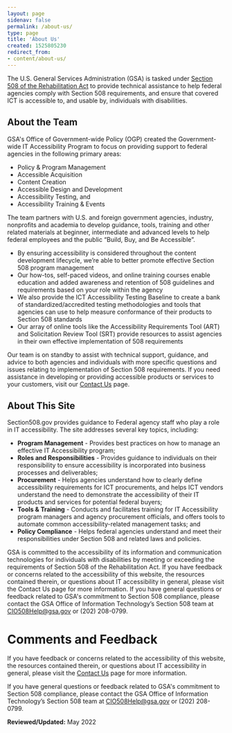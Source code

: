 ```yaml
---
layout: page
sidenav: false
permalink: /about-us/
type: page
title: 'About Us'
created: 1525805230
redirect_from:
- content/about-us/
---
```


The U.S. General Services Administration (GSA) is tasked under [Section 508 of the Rehabilitation Act][3] to provide technical assistance to help federal agencies comply with Section 508 requirements, and ensure that covered ICT is accessible to, and usable by, individuals with disabilities. 

## About the Team

GSA's Office of Government-wide Policy (OGP) created the Government-wide IT Accessibility Program to focus on providing support to federal agencies in the following primary areas:

* Policy & Program Management 
* Accessible Acquisition 
* Content Creation
* Accessible Design and Development
* Accessibility Testing, and
* Accessibility Training & Events

The team partners with U.S. and foreign government agencies, industry, nonprofits and academia to develop guidance, tools, training and other related materials at beginner, intermediate and advanced levels to help federal employees and the public “Build, Buy, and Be Accessible”.

* By ensuring accessibility is considered throughout the content development lifecycle, we’re able to better promote effective Section 508 program management 
* Our how-tos, self-paced videos, and online training courses enable education and added awareness and retention of 508 guidelines and requirements based on your role within the agency
* We also provide the ICT Accessibility Testing Baseline to create a bank of standardized/accredited testing methodologies and tools that agencies can use to help measure conformance of their products to Section 508 standards
* Our array of online tools like the Accessibility Requirements Tool (ART) and Solicitation Review Tool (SRT) provide resources to assist agencies in their own effective implementation of 508 requirements

Our team is on standby to assist with technical support, guidance, and advice to both agencies and individuals with more specific questions and issues relating to implementation of Section 508 requirements.  If you need assistance in developing or providing accessible products or services to your customers, visit our [Contact Us][4] page.

## About This Site

Section508.gov provides guidance to Federal agency staff who play a role in IT accessibility. The site addresses several key topics, including:

* **Program Management** - Provides best practices on how to manage an effective IT Accessibility program;
* **Roles and Responsibilities** - Provides guidance to individuals on their responsibility to ensure accessibility is incorporated into business processes and deliverables; 
* **Procurement**  - Helps agencies understand how to clearly define accessibility requirements for ICT procurements, and helps ICT vendors understand the need to demonstrate the accessibility of their IT products and services for potential federal buyers;
* **Tools & Training**  - Conducts and facilitates training for IT Accessibility program managers and agency procurement officials, and offers tools to automate common accessibility-related management tasks; and
* **Policy Compliance**  - Helps federal agencies understand and meet their responsibilities under Section 508 and related laws and policies.

GSA is committed to the accessibility of its information and communication technologies for individuals with disabilities by meeting or exceeding the requirements of Section 508 of the Rehabilitation Act.
If you have feedback or concerns related to the accessibility of this website, the resources contained therein, or questions about IT accessibility in general, please visit the Contact Us page for more information.
If you have general questions or feedback related to GSA's commitment to Section 508 compliance, please contact the GSA Office of Information Technology’s Section 508 team at CIO508Help@gsa.gov or (202) 208-0799.

# Comments and Feedback

If you have feedback or concerns related to the accessibility of this website, the resources contained therein, or questions about IT accessibility in general, please visit the [Contact Us][4] page for more information.

If you have general questions or feedback related to GSA's commitment to Section 508 compliance, please contact the GSA Office of Information Technology’s Section 508 team at [CIO508Help@gsa.gov][5] or (202) 208-0799.

**Reviewed/Updated:** May 2022

 [1]: https://www.access-board.gov
 [2]: https://www.access-board.gov/guidelines-and-standards/communications-and-it/about-the-ict-refresh/final-rule
 [3]: https://www.access-board.gov/law/ra.html
 [4]: {{site.baseurl}}/contact-us
 [5]: mailto:CIO508Help@gsa.gov